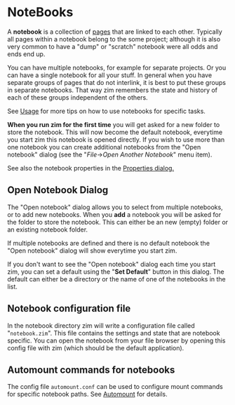 # NoteBooks
A **notebook** is a collection of [pages](./Pages.markdown) that are linked to each other. Typically all pages within a notebook belong to the some project; although it is also very common to have a "dump" or "scratch" notebook were all odds and ends end up.

You can have multiple notebooks, for example for separate projects. Or you can have a single notebook for all your stuff. In general when you have separate groups of pages that do not interlink, it is best to put these groups in separate notebooks. That way zim remembers the state and history of each of these groups independent of the others. 

See [Usage](../Usage.markdown) for more tips on how to use notebooks for specific tasks.

**When you run zim for the first time** you will get asked for a new folder to store the notebook. This will now become the default notebook, everytime you start zim this notebook is opened directly. If you wish to use more than one notebook you can create additional notebooks from the "Open notebook" dialog (see the "*File*->*Open Another Notebook*" menu item).

See also the notebook properties in the [Properties dialog.](./Properties.markdown)

Open Notebook Dialog
--------------------
The "Open notebook" dialog allows you to select from multiple notebooks, or to add new notebooks. When you **add** a notebook you will be asked for the folder to store the notebook. This can either be an new (empty) folder or an existing notebook folder. 

If multiple notebooks are defined and there is no default notebook the "Open notebook" dialog will show everytime you start zim.

If you don't want to see the "Open notebook" dialog each time you start zim, you can set a default using the "**Set Default**" button in this dialog. The default can either be a directory or the name of one of the notebooks in the list.

Notebook configuration file
---------------------------
In the notebook directory zim will write a configuration file called "``notebook.zim``". This file contains the settings and state that are notebook specific. You can open the notebook from your file browser by opening this config file with zim (which should be the default application).

Automount commands for notebooks
--------------------------------
The config file ``automount.conf`` can be used to configure mount commands for specific notebook paths. See [Automount](./Automount.markdown) for details.


